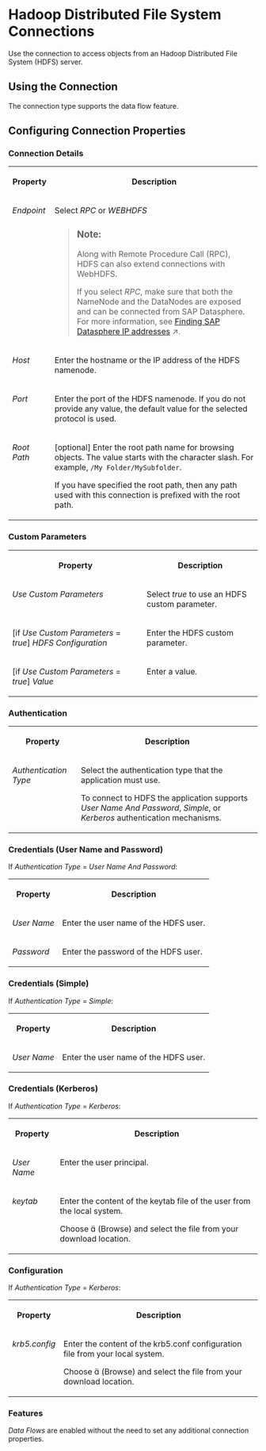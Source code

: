 <!-- loiof9c33566c4eb412d9d36a2f044bb5126 -->

<link rel="stylesheet" type="text/css" href="../css/sap-icons.css"/>

# Hadoop Distributed File System Connections

Use the connection to access objects from an Hadoop Distributed File System \(HDFS\) server. 



<a name="loiof9c33566c4eb412d9d36a2f044bb5126__HDFS_usage"/>

## Using the Connection

The connection type supports the data flow feature.



<a name="loiof9c33566c4eb412d9d36a2f044bb5126__section_nrb_hcc_x4b"/>

## Configuring Connection Properties



### Connection Details


<table>
<tr>
<th valign="top">

Property

</th>
<th valign="top">

Description

</th>
</tr>
<tr>
<td valign="top">

*Endpoint*  

</td>
<td valign="top">

Select *RPC* or *WEBHDFS* 

> ### Note:  
> Along with Remote Procedure Call \(RPC\), HDFS can also extend connections with WebHDFS.
> 
> If you select *RPC*, make sure that both the NameNode and the DataNodes are exposed and can be connected from SAP Datasphere. For more information, see [Finding SAP Datasphere IP addresses](https://help.sap.com/viewer/935116dd7c324355803d4b85809cec97/DEV_CURRENT/en-US/0934f7ed9a534e638299f53ab60866ae.html "Find externally facing IP addresses that for particular remote applications must be added to allowlists before you can to use connections to these remote applications.") :arrow_upper_right:.



</td>
</tr>
<tr>
<td valign="top">

*Host*  

</td>
<td valign="top">

Enter the hostname or the IP address of the HDFS namenode. 

</td>
</tr>
<tr>
<td valign="top">

*Port*  

</td>
<td valign="top">

Enter the port of the HDFS namenode. If you do not provide any value, the default value for the selected protocol is used. 

</td>
</tr>
<tr>
<td valign="top">

*Root Path* 

</td>
<td valign="top">

\[optional\] Enter the root path name for browsing objects. The value starts with the character slash. For example, `/My Folder/MySubfolder`. 

If you have specified the root path, then any path used with this connection is prefixed with the root path.

</td>
</tr>
</table>



### Custom Parameters


<table>
<tr>
<th valign="top">

Property

</th>
<th valign="top">

Description

</th>
</tr>
<tr>
<td valign="top">

*Use Custom Parameters*

</td>
<td valign="top">

Select *true* to use an HDFS custom parameter.

</td>
</tr>
<tr>
<td valign="top">

\[if *Use Custom Parameters* = *true*\] *HDFS Configuration*  

</td>
<td valign="top">

Enter the HDFS custom parameter. 

</td>
</tr>
<tr>
<td valign="top">

\[if *Use Custom Parameters* = *true*\] *Value*  

</td>
<td valign="top">

Enter a value. 

</td>
</tr>
</table>



### Authentication


<table>
<tr>
<th valign="top">

Property

</th>
<th valign="top">

Description

</th>
</tr>
<tr>
<td valign="top">

*Authentication Type*  

</td>
<td valign="top">

Select the authentication type that the application must use. 

To connect to HDFS the application supports *User Name And Password*, *Simple*, or *Kerberos* authentication mechanisms.

</td>
</tr>
</table>



### Credentials \(User Name and Password\)

If *Authentication Type* = *User Name And Password*:


<table>
<tr>
<th valign="top">

Property

</th>
<th valign="top">

Description

</th>
</tr>
<tr>
<td valign="top">

*User Name*  

</td>
<td valign="top">

Enter the user name of the HDFS user. 

</td>
</tr>
<tr>
<td valign="top">

*Password*  

</td>
<td valign="top">

Enter the password of the HDFS user. 

</td>
</tr>
</table>



### Credentials \(Simple\)

If *Authentication Type* = *Simple*:


<table>
<tr>
<th valign="top">

Property

</th>
<th valign="top">

Description

</th>
</tr>
<tr>
<td valign="top">

*User Name*  

</td>
<td valign="top">

Enter the user name of the HDFS user. 

</td>
</tr>
</table>



### Credentials \(Kerberos\)

If *Authentication Type* = *Kerberos*:


<table>
<tr>
<th valign="top">

Property

</th>
<th valign="top">

Description

</th>
</tr>
<tr>
<td valign="top">

*User Name*  

</td>
<td valign="top">

Enter the user principal. 

</td>
</tr>
<tr>
<td valign="top">

*keytab*  

</td>
<td valign="top">

Enter the content of the keytab file of the user from the local system. 

Choose <span class="SAP-icons"></span> \(Browse\) and select the file from your download location.

</td>
</tr>
</table>



### Configuration

If *Authentication Type* = *Kerberos*:


<table>
<tr>
<th valign="top">

Property

</th>
<th valign="top">

Description

</th>
</tr>
<tr>
<td valign="top">

*krb5.config*  

</td>
<td valign="top">

Enter the content of the krb5.conf configuration file from your local system. 

Choose <span class="SAP-icons"></span> \(Browse\) and select the file from your download location.

</td>
</tr>
</table>



### Features

*Data Flows* are enabled without the need to set any additional connection properties.


